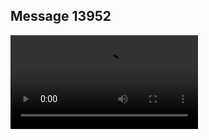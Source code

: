 ## Message 13952



![Video](https://data.iron-swords.co.il/2024/November/20/https://data.iron-swords.co.il/2024/November/20/13952/13952_media.mp4)
